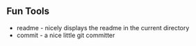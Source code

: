 ## Fun Tools

- readme - nicely displays the readme in the current directory
- commit - a nice little git committer
